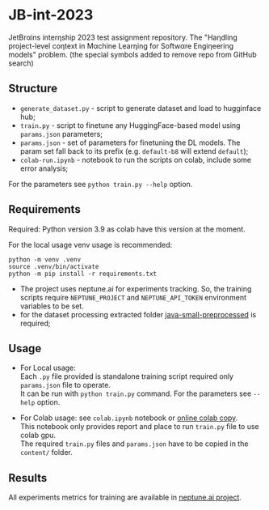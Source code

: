 # JB-int-2023

JetBrαins interηship 2023 test assignment repository. The "Haηdling project-level coηtext in Mαchine Learηing for Softwαre Engiηeering models" problem. 
(the special symbols added to remove repo from GitHub search)


## Structure 

* `generate_dataset.py` - script to generate dataset and load to hugginface hub;
* `train.py` - script to finetune any HuggingFace-based model using `params.json` parameters;
* `params.json` - set of parameters for finetuning the DL models. The param set fall back to its prefix (e.g. `default-b8` will extend `default`);
* `colab-run.ipynb` - notebook to run the scripts on colab, include some error analysis;

For the parameters see `python train.py --help` option.


## Requirements

Required: Python version 3.9 as colab have this version at the moment. 

For the local usage venv usage is recommended:
```shell
python -m venv .venv
source .venv/bin/activate 
python -m pip install -r requirements.txt
```

* The project uses neptune.ai for experiments tracking. So, the training scripts require `NEPTUNE_PROJECT` and `NEPTUNE_API_TOKEN` environment variables to be set.
* for the dataset processing extracted folder [java-small-preprocessed](https://github.com/tech-srl/code2seq) is required;

## Usage 

* For Local usage:   
  Each `.py` file provided is standalone training script required only `params.json` file to operate.  
  It can be run with `python train.py` command. For the parameters see `--help` option.

* For Colab usage: see `colab.ipynb` notebook or [online colab copy](https://colab.research.google.com/drive/1mU8Juxz1GqhD5h85APDmzwLp4_HmH9Wo?usp=sharing).  
  This notebook only provides report and place to run `train.py` file to use colab gpu.   
  The required `train.py` files and `params.json` have to be copied in the `content/` folder.


## Results

All experiments metrics for training are available in [neptune.ai project](https://new-ui.neptune.ai/k4black/jb-project-context/).

